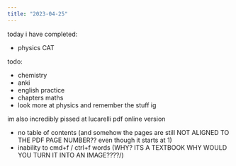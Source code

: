 ```yaml
---
title: "2023-04-25"
---
```


today i have completed:

- physics CAT

todo:

- chemistry
- anki
- english practice
- chapters maths
- look more at physics and remember the stuff ig

im also incredibly pissed at lucarelli pdf online version

- no table of contents (and somehow the pages are still NOT ALIGNED TO THE PDF PAGE NUMBER?? even though it starts at 1)
- inability to cmd+f / ctrl+f words (WHY? ITS A TEXTBOOK WHY WOULD YOU TURN IT INTO AN IMAGE????/)
